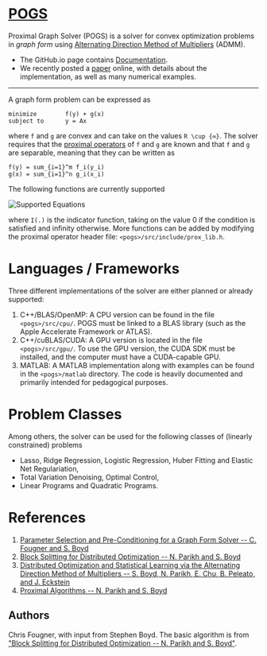 [POGS](http://foges.github.io/pogs)
====

Proximal Graph Solver (POGS) is a solver for convex optimization problems in _graph form_ using [Alternating Direction Method of Multipliers](http://foges.github.io/pogs/ref/admm) (ADMM). 

- The GitHub.io page contains [Documentation](http://foges.github.io/pogs).
- We recently posted a [paper](http://stanford.edu/~boyd/papers/pogs.html) online, with details about the implementation, as well as many numerical examples.

----
A graph form problem can be expressed as

```
minimize        f(y) + g(x)
subject to      y = Ax
```
where `f` and `g` are convex and can take on the values `R \cup {∞}`. The solver requires that the [proximal operators](http://foges.github.io/pogs/ref/admm) of `f` and `g` are known and that `f` and `g` are separable, meaning that they can be written as

```
f(y) = sum_{i=1}^m f_i(y_i)
g(x) = sum_{i=1}^n g_i(x_i)
```

The following functions are currently supported

![Supported Equations](https://github.com/foges/pogs/raw/master/img/eqs.png)

where `I(.)` is the indicator function, taking on the value 0 if the condition is satisfied and infinity otherwise. More functions can be added by modifying the proximal operator header file: `<pogs>/src/include/prox_lib.h`.


Languages / Frameworks
======================
Three different implementations of the solver are either planned or already supported:

  1. C++/BLAS/OpenMP: A CPU version can be found in the file `<pogs>/src/cpu/`. POGS must be linked to a BLAS library (such as the Apple Accelerate Framework or ATLAS).
  2. C++/cuBLAS/CUDA: A GPU version is located in the file `<pogs>/src/gpu/`. To use the GPU version, the CUDA SDK must be installed, and the computer must have a CUDA-capable GPU.
  3. MATLAB: A MATLAB implementation along with examples can be found in the `<pogs>/matlab` directory. The code is heavily documented and primarily intended for pedagogical purposes.


Problem Classes
===============

Among others, the solver can be used for the following classes of (linearly constrained) problems

  + Lasso, Ridge Regression, Logistic Regression, Huber Fitting and Elastic Net Regulariation,
  + Total Variation Denoising, Optimal Control,
  + Linear Programs and Quadratic Programs.


References
==========
1. [Parameter Selection and Pre-Conditioning for a Graph Form Solver -- C. Fougner and S. Boyd][pogs]
2. [Block Splitting for Distributed Optimization -- N. Parikh and S. Boyd][block_splitting]
3. [Distributed Optimization and Statistical Learning via the Alternating Direction Method of Multipliers -- S. Boyd, N. Parikh, E. Chu, B. Peleato, and J. Eckstein][admm_distr_stats]
4. [Proximal Algorithms -- N. Parikh and S. Boyd][prox_algs]


[pogs]: http://stanford.edu/~boyd/papers/pogs.html "Parameter Selection and Pre-Conditioning for a Graph Form Solver -- C. Fougner and S. Boyd"

[block_splitting]: http://www.stanford.edu/~boyd/papers/block_splitting.html "Block Splitting for Distributed Optimization -- N. Parikh and S. Boyd"

[admm_distr_stats]: http://www.stanford.edu/~boyd/papers/block_splitting.html "Distributed Optimization and Statistical Learning via the Alternating Direction Method of Multipliers -- S. Boyd, N. Parikh, E. Chu, B. Peleato, and J. Eckstein"

[prox_algs]: http://www.stanford.edu/~boyd/papers/prox_algs.html "Proximal Algorithms -- N. Parikh and S. Boyd"


Authors
------
Chris Fougner, with input from Stephen Boyd. The basic algorithm is from ["Block Splitting for Distributed Optimization -- N. Parikh and S. Boyd"][block_splitting].

